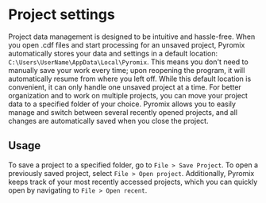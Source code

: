 # Project settings
Project data management is designed to be intuitive and hassle-free. When you open .cdf files and start processing for an unsaved project, Pyromix automatically stores your data and settings in a default location: `C:\Users\UserName\AppData\Local\Pyromix`. This means you don't need to manually save your work every time; upon reopening the program, it will automatically resume from where you left off. While this default location is convenient, it can only handle one unsaved project at a time. For better organization and to work on multiple projects, you can move your project data to a specified folder of your choice. Pyromix allows you to easily manage and switch between several recently opened projects, and all changes are automatically saved when you close the project. 
## Usage
To save a project to a specified folder, go to `File > Save Project`. To open a previously saved project, select `File > Open project`. Additionally, Pyromix keeps track of your most recently accessed projects, which you can quickly open by navigating to `File > Open recent`.
